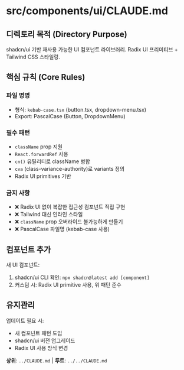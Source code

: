 # src/components/ui/CLAUDE.md

## 디렉토리 목적 (Directory Purpose)

shadcn/ui 기반 재사용 가능한 UI 컴포넌트 라이브러리. Radix UI 프리미티브 + Tailwind CSS 스타일링.

## 핵심 규칙 (Core Rules)

### 파일 명명
- 형식: `kebab-case.tsx` (button.tsx, dropdown-menu.tsx)
- Export: PascalCase (Button, DropdownMenu)

### 필수 패턴
- `className` prop 지원
- `React.forwardRef` 사용
- `cn()` 유틸리티로 className 병합
- `cva` (class-variance-authority)로 variants 정의
- Radix UI primitives 기반

### 금지 사항
- ❌ Radix UI 없이 복잡한 접근성 컴포넌트 직접 구현
- ❌ Tailwind 대신 인라인 스타일
- ❌ `className` prop 오버라이드 불가능하게 만들기
- ❌ PascalCase 파일명 (kebab-case 사용)

## 컴포넌트 추가

새 UI 컴포넌트:
1. shadcn/ui CLI 확인: `npx shadcn@latest add [component]`
2. 커스텀 시: Radix UI primitive 사용, 위 패턴 준수

## 유지관리

업데이트 필요 시:
- 새 컴포넌트 패턴 도입
- shadcn/ui 버전 업그레이드
- Radix UI 사용 방식 변경

**상위**: `../CLAUDE.md` | **루트**: `../../CLAUDE.md`
